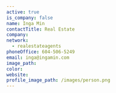 ```yaml
---
active: true
is_company: false
name: Inga Min
contactTitle: Real Estate
company:
network:
  - realestateagents
phoneOffice: 604-506-5249
email: inga@ingamin.com
image_path:
color:
website:
profile_image_path: /images/person.png
---
```

